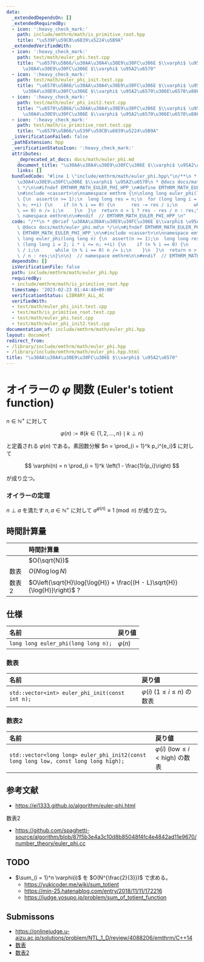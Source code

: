 ```yaml
---
data:
  _extendedDependsOn: []
  _extendedRequiredBy:
  - icon: ':heavy_check_mark:'
    path: include/emthrm/math/is_primitive_root.hpp
    title: "\u539F\u59CB\u6839\u5224\u5B9A"
  _extendedVerifiedWith:
  - icon: ':heavy_check_mark:'
    path: test/math/euler_phi.test.cpp
    title: "\u6570\u5B66/\u30AA\u30A4\u30E9\u30FC\u306E $\\varphi$ \u95A2\u6570/\u30AA\
      \u30A4\u30E9\u30FC\u306E $\\varphi$ \u95A2\u6570"
  - icon: ':heavy_check_mark:'
    path: test/math/euler_phi_init.test.cpp
    title: "\u6570\u5B66/\u30AA\u30A4\u30E9\u30FC\u306E $\\varphi$ \u95A2\u6570/\u30AA\
      \u30A4\u30E9\u30FC\u306E $\\varphi$ \u95A2\u6570\u306E\u6570\u8868"
  - icon: ':heavy_check_mark:'
    path: test/math/euler_phi_init2.test.cpp
    title: "\u6570\u5B66/\u30AA\u30A4\u30E9\u30FC\u306E $\\varphi$ \u95A2\u6570/\u30AA\
      \u30A4\u30E9\u30FC\u306E $\\varphi$ \u95A2\u6570\u306E\u6570\u88682"
  - icon: ':heavy_check_mark:'
    path: test/math/is_primitive_root.test.cpp
    title: "\u6570\u5B66/\u539F\u59CB\u6839\u5224\u5B9A"
  _isVerificationFailed: false
  _pathExtension: hpp
  _verificationStatusIcon: ':heavy_check_mark:'
  attributes:
    _deprecated_at_docs: docs/math/euler_phi.md
    document_title: "\u30AA\u30A4\u30E9\u30FC\u306E $\\varphi$ \u95A2\u6570"
    links: []
  bundledCode: "#line 1 \"include/emthrm/math/euler_phi.hpp\"\n/**\n * @brief \u30AA\
    \u30A4\u30E9\u30FC\u306E $\\varphi$ \u95A2\u6570\n * @docs docs/math/euler_phi.md\n\
    \ */\n\n#ifndef EMTHRM_MATH_EULER_PHI_HPP_\n#define EMTHRM_MATH_EULER_PHI_HPP_\n\
    \n#include <cassert>\n\nnamespace emthrm {\n\nlong long euler_phi(long long n)\
    \ {\n  assert(n >= 1);\n  long long res = n;\n  for (long long i = 2; i * i <=\
    \ n; ++i) {\n    if (n % i == 0) {\n      res -= res / i;\n      while (n % i\
    \ == 0) n /= i;\n    }\n  }\n  return n > 1 ? res - res / n : res;\n}\n\n}  //\
    \ namespace emthrm\n\n#endif  // EMTHRM_MATH_EULER_PHI_HPP_\n"
  code: "/**\n * @brief \u30AA\u30A4\u30E9\u30FC\u306E $\\varphi$ \u95A2\u6570\n *\
    \ @docs docs/math/euler_phi.md\n */\n\n#ifndef EMTHRM_MATH_EULER_PHI_HPP_\n#define\
    \ EMTHRM_MATH_EULER_PHI_HPP_\n\n#include <cassert>\n\nnamespace emthrm {\n\nlong\
    \ long euler_phi(long long n) {\n  assert(n >= 1);\n  long long res = n;\n  for\
    \ (long long i = 2; i * i <= n; ++i) {\n    if (n % i == 0) {\n      res -= res\
    \ / i;\n      while (n % i == 0) n /= i;\n    }\n  }\n  return n > 1 ? res - res\
    \ / n : res;\n}\n\n}  // namespace emthrm\n\n#endif  // EMTHRM_MATH_EULER_PHI_HPP_\n"
  dependsOn: []
  isVerificationFile: false
  path: include/emthrm/math/euler_phi.hpp
  requiredBy:
  - include/emthrm/math/is_primitive_root.hpp
  timestamp: '2023-02-23 01:44:48+09:00'
  verificationStatus: LIBRARY_ALL_AC
  verifiedWith:
  - test/math/euler_phi_init.test.cpp
  - test/math/is_primitive_root.test.cpp
  - test/math/euler_phi.test.cpp
  - test/math/euler_phi_init2.test.cpp
documentation_of: include/emthrm/math/euler_phi.hpp
layout: document
redirect_from:
- /library/include/emthrm/math/euler_phi.hpp
- /library/include/emthrm/math/euler_phi.hpp.html
title: "\u30AA\u30A4\u30E9\u30FC\u306E $\\varphi$ \u95A2\u6570"
---
```

# オイラーの $\varphi$ 関数 (Euler's totient function)

$n \in \mathbb{N}^+$ に対して

$$
  \varphi(n) \mathrel{:=} \# \lbrace k \in \lbrace 1, 2, \ldots, n \rbrace \mid k \perp n \rbrace
$$

と定義される $\varphi(n)$ である。素因数分解 $n = \prod_{i = 1}^k p_i^{e_i}$ に対して

$$
  \varphi(n) = n \prod_{i = 1}^k \left(1 - \frac{1}{p_i}\right)
$$

が成り立つ。


### オイラーの定理

$n \perp a$ を満たす $n, a \in \mathbb{N}^+$ に対して $a^{\varphi(n)} \equiv 1 \pmod{n}$ が成り立つ。


## 時間計算量

||時間計算量|
|:--|:--|
||$O(\sqrt{N})$|
|数表|$O(N\log{\log{N}})$|
|数表2|$O\left(\sqrt{H}\log{\log{H}} + \frac{(H - L)\sqrt{H}}{\log{H}}\right)$ ?|


## 仕様

|名前|戻り値|
|:--|:--|
|`long long euler_phi(long long n);`|$\varphi(n)$|

### 数表

|名前|戻り値|
|:--|:--|
|`std::vector<int> euler_phi_init(const int n);`|$\varphi(i)$ ($1 \leq i \leq n$) の数表|

### 数表2

|名前|戻り値|
|:--|:--|
|`std::vector<long long> euler_phi_init2(const long long low, const long long high);`|$\varphi(i)$ ($\mathrm{low} \leq i < \mathrm{high}$) の数表|


## 参考文献

- https://ei1333.github.io/algorithm/euler-phi.html

数表2
- https://github.com/spaghetti-source/algorithm/blob/87f5b3e4a3c10d8b85048f4fc4e4842ad11e9670/number_theory/euler_phi.cc


## TODO

- $\sum_{i = 1}^n \varphi(i)$ を $O(N^{\frac{2}{3}})$ で求める。
  - https://yukicoder.me/wiki/sum_totient
  - https://min-25.hatenablog.com/entry/2018/11/11/172216
  - https://judge.yosupo.jp/problem/sum_of_totient_function


## Submissons

- https://onlinejudge.u-aizu.ac.jp/solutions/problem/NTL_1_D/review/4088206/emthrm/C++14
- [数表](https://onlinejudge.u-aizu.ac.jp/solutions/problem/NTL_1_D/review/4088232/emthrm/C++14)
- [数表2](https://onlinejudge.u-aizu.ac.jp/solutions/problem/NTL_1_D/review/4088268/emthrm/C++14)
